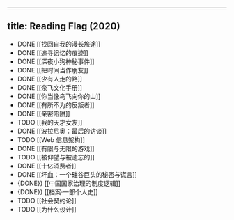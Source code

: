 - ---
  title: Reading Flag (2020)
  ---
- DONE [[找回自我的漫长旅途]]
- DONE [[追寻记忆的痕迹]]
- DONE [[深夜小狗神秘事件]]
- DONE [[把时间当作朋友]]
- DONE [[少有人走的路]]
- DONE [[奈飞文化手册]]
- DONE [[你当像鸟飞向你的山]]
- DONE [[有所不为的反叛者]]
- DONE [[亲密陷阱]]
- TODO [[我的天才女友]]
- DONE [[波拉尼奥：最后的访谈]]
- TODO [[Web 信息架构]]
- DONE [[有限与无限的游戏]]
- TODO [[被仰望与被遗忘的]]
- DONE [[十亿消费者]]
- DONE [[坏血：一个硅谷巨头的秘密与谎言]]
- {DONE}} [[中国国家治理的制度逻辑]]
- {DONE}} [[档案·一部个人史]]
- TODO [[社会契约论]]
- TODO [[为什么设计]]